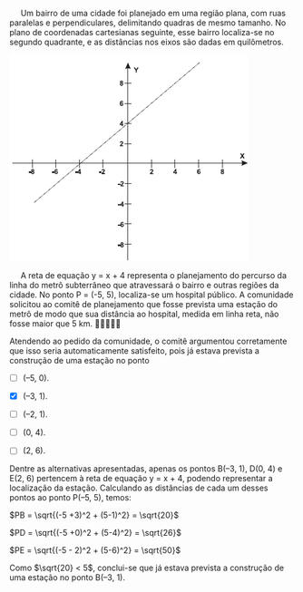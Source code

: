 

     Um bairro de uma cidade foi planejado em uma região plana, com ruas paralelas e perpendiculares, delimitando quadras de mesmo tamanho. No plano de coordenadas cartesianas seguinte, esse bairro localiza-se no segundo quadrante, e as distâncias nos eixos são dadas em quilômetros.

![](89279bfb-a225-3990-193c-633e30a7092b.png)

     A reta de equação y = x + 4 representa o planejamento do percurso da linha do metrô subterrâneo que atravessará o bairro e outras regiões da cidade. No ponto P = (-5, 5), localiza-se um hospital público. A comunidade solicitou ao comitê de planejamento que fosse prevista uma estação do metrô de modo que sua distância ao hospital, medida em linha reta, não fosse maior que 5 km. 

Atendendo ao pedido da comunidade, o comitê argumentou corretamente que isso seria automaticamente satisfeito, pois já estava prevista a construção de uma estação no ponto



- [ ] (–5, 0).
- [x] (–3, 1).
- [ ] (–2, 1).
- [ ] (0, 4).
- [ ] (2, 6).


Dentre as alternativas apresentadas, apenas os pontos B(–3, 1), D(0, 4) e E(2, 6) pertencem à reta de equação y = x + 4, podendo representar a localização da estação. Calculando as distâncias de cada um desses pontos ao ponto P(–5, 5), temos:

$PB = \sqrt{(-5 +3)^2 + (5-1)^2} = \sqrt{20}$

$PD = \sqrt{(-5 +0)^2 + (5-4)^2} = \sqrt{26}$

$PE = \sqrt{(-5 - 2)^2 + (5-6)^2} = \sqrt{50}$

Como $\sqrt{20} < 5$, conclui-se que já estava prevista a construção de uma estação no ponto B(–3, 1).
